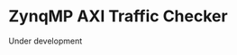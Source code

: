 ZynqMP AXI Traffic Checker
====================================================================================

Under development
